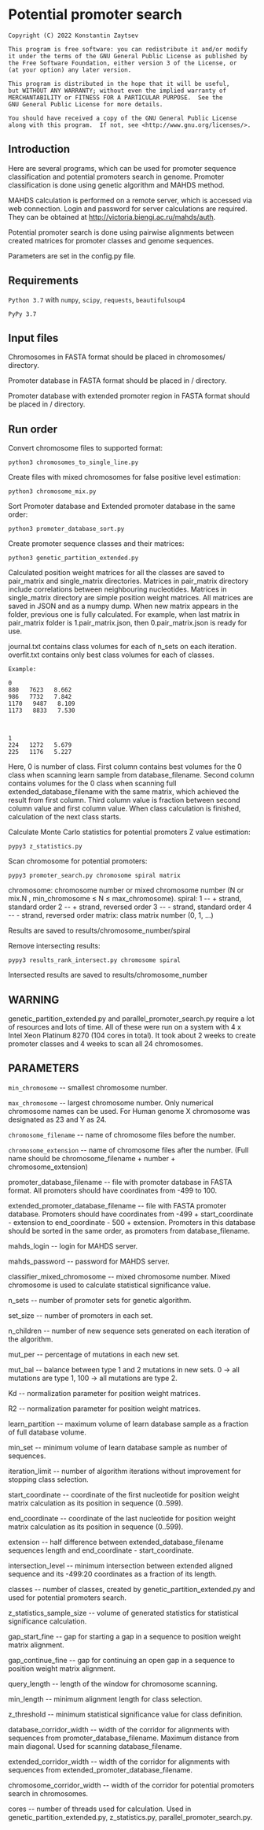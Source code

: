 # Potential promoter search

	Copyright (C) 2022 Konstantin Zaytsev

	This program is free software: you can redistribute it and/or modify
	it under the terms of the GNU General Public License as published by
	the Free Software Foundation, either version 3 of the License, or
	(at your option) any later version.

	This program is distributed in the hope that it will be useful,
	but WITHOUT ANY WARRANTY; without even the implied warranty of
	MERCHANTABILITY or FITNESS FOR A PARTICULAR PURPOSE.  See the
	GNU General Public License for more details.

	You should have received a copy of the GNU General Public License
	along with this program.  If not, see <http://www.gnu.org/licenses/>.


## Introduction

Here are several programs, which can be used for promoter sequence classification and potential promoters search in genome.
Promoter classification is done using genetic algorithm and MAHDS method.

MAHDS calculation is performed on a remote server, which is accessed via web connection.
Login and password for server calculations are required. They can be obtained at http://victoria.biengi.ac.ru/mahds/auth.

Potential promoter search is done using pairwise alignments between created matrices for promoter classes and genome sequences.

Parameters are set in the config.py file.


## Requirements

`Python 3.7` with `numpy`, `scipy`, `requests`, `beautifulsoup4`

`PyPy 3.7`


## Input files

Chromosomes in FASTA format should be placed in chromosomes/ directory.

Promoter database in FASTA format should be placed in / directory.

Promoter database with extended promoter region in FASTA format should be placed in / directory.


## Run order

Convert chromosome files to supported format:

	python3 chromosomes_to_single_line.py


Create files with mixed chromosomes for false positive level estimation:

	python3 chromosome_mix.py


Sort Promoter database and Extended promoter database in the same order:

	python3 promoter_database_sort.py


Create promoter sequence classes and their matrices:

	python3 genetic_partition_extended.py

Calculated position weight matrices for all the classes are saved to pair_matrix and single_matrix directories. 
Matrices in pair_matrix directory include correlations between neighbouring nucleotides. 
Matrices in single_matrix directory are simple position weight matrices. 
All matrices are saved in JSON and as a numpy dump. 
When new matrix appears in the folder, previous one is fully calculated. 
For example, when last matrix in pair_matrix folder is 1.pair_matrix.json, then 0.pair_matrix.json is ready for use.

journal.txt contains class volumes for each of n_sets on each iteration.
overfit.txt contains only best class volumes for each of classes. 

	Example:
	
	0
	880   7623   8.662
	986   7732   7.842
	1170   9487   8.109
	1173   8833   7.530



	1
	224   1272   5.679
	225   1176   5.227

Here, 0 is number of class. 
First column contains best volumes for the 0 class when scanning learn sample from database_filename. 
Second column contains volumes for the 0 class when scanning full extended_database_filename with the same matrix, which achieved the result from first column. 
Third column value is fraction between second column value and first column value. 
When class calculation is finished, calculation of the next class starts.


Calculate Monte Carlo statistics for potential promoters Z value estimation:

	pypy3 z_statistics.py


Scan chromosome for potential promoters:

	pypy3 promoter_search.py chromosome spiral matrix

chromosome: chromosome number or mixed chromosome number (N or mix.N , min_chromosome ≤ N ≤ max_chromosome).
	spiral: 1 -- + strand, standard order
		2 -- + strand, reversed order
		3 -- - strand, standard order
		4 -- - strand, reversed order
	matrix: class matrix number (0, 1, ...)

Results are saved to results/chromosome_number/spiral


Remove intersecting results:

	pypy3 results_rank_intersect.py chromosome spiral

Intersected results are saved to results/chromosome_number


## WARNING
genetic_partition_extended.py and parallel_promoter_search.py require a lot of resources and lots of time.
All of these were run on a system with 4 x Intel Xeon Platinum 8270 (104 cores in total). 
It took about 2 weeks to create promoter classes and 4 weeks to scan all 24 chromosomes.



## PARAMETERS
`min_chromosome` -- smallest chromosome number.

`max_chromosome` -- largest chromosome number. 
                    Only numerical chromosome names can be used. 
                    For Human genome X chromosome was designated as 23 and Y as 24.

`chromosome_filename` -- name of chromosome files before the number.

`chromosome_extension` -- name of chromosome files after the number. 
                          (Full name should be chromosome_filename + number + chromosome_extension)

promoter_database_filename -- file with promoter database in FASTA format. 
All promoters should have coordinates from -499 to 100.

extended_promoter_database_filename -- file with FASTA promoter database. 
Promoters should have coordinates from -499 + start_coordinate - extension to end_coordinate - 500 + extension. 
Promoters in this database should be sorted in the same order, as promoters from database_filename.

mahds_login -- login for MAHDS server.

mahds_password -- password for MAHDS server.

classifier_mixed_chromosome -- mixed chromosome number. 
Mixed chromosome is used to calculate statistical significance value. 

n_sets -- number of promoter sets for genetic algorithm.

set_size -- number of promoters in each set.

n_children -- number of new sequence sets generated on each iteration of the algorithm.

mut_per -- percentage of mutations in each new set.

mut_bal -- balance between type 1 and 2 mutations in new sets. 
0 -> all mutations are type 1, 100 -> all mutations are type 2.

Kd -- normalization parameter for position weight matrices.

R2 -- normalization parameter for position weight matrices.

learn_partition -- maximum volume of learn database sample as a fraction of full database volume.

min_set -- minimum volume of learn database sample as number of sequences.

iteration_limit -- number of algorithm iterations without improvement for stopping class selection.

start_coordinate -- coordinate of the first nucleotide for position weight matrix calculation as its position in sequence (0..599).

end_coordinate -- coordinate of the last nucleotide for position weight matrix calculation as its position in sequence (0..599).

extension -- half difference between extended_database_filename sequences length and end_coordinate - start_coordinate.

intersection_level -- minimum intersection between extended aligned sequence and its -499:20 coordinates as a fraction of its length.

classes -- number of classes, created by genetic_partition_extended.py and used for potential promoters search.

z_statistics_sample_size -- volume of generated statistics for statistical significance calculation.

gap_start_fine -- gap for starting a gap in a sequence to position weight matrix alignment.

gap_continue_fine -- gap for continuing an open gap in a sequence to position weight matrix alignment.

query_length -- length of the window for chromosome scanning.

min_length -- minimum alignment length for class selection.

z_threshold -- minimum statistical significance value for class definition.

database_corridor_width -- width of the corridor for alignments with sequences from promoter_database_filename. 
Maximum distance from main diagonal. 
Used for scanning database_filename.

extended_corridor_width -- width of the corridor for alignments with sequences from extended_promoter_database_filename.

chromosome_corridor_width -- width of the corridor for potential promoters search in chromosomes.

cores -- number of threads used for calculation.
Used in genetic_partition_extended.py, z_statistics.py, parallel_promoter_search.py.


